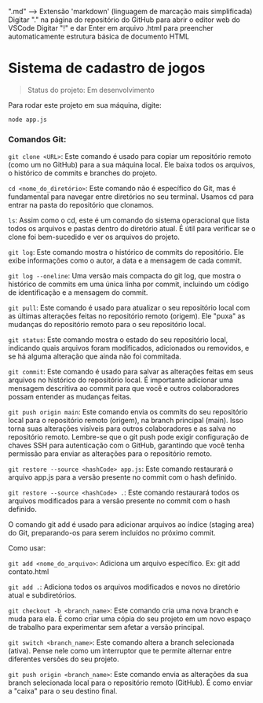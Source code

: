 ".md" --> Extensão 'markdown' (linguagem de marcação mais simplificada)
Digitar "." na página do repositório do GitHub para abrir o editor web do VSCode
Digitar "!" e dar Enter em arquivo .html para preencher automaticamente estrutura básica de documento HTML

<h1>Sistema de cadastro de jogos</h1>

> Status do projeto: Em desenvolvimento

Para rodar este projeto em sua máquina, digite:

```
node app.js
```

<h3>Comandos Git:</h3>

```git clone <URL>```: Este comando é usado para copiar um repositório remoto (como um no GitHub) para a sua máquina local. Ele baixa todos os arquivos, o histórico de commits e branches do projeto.

```cd <nome_do_diretório>```: Este comando não é específico do Git, mas é fundamental para navegar entre diretórios no seu terminal. Usamos cd para entrar na pasta do repositório que clonamos.

```ls```: Assim como o cd, este é um comando do sistema operacional que lista todos os arquivos e pastas dentro do diretório atual. É útil para verificar se o clone foi bem-sucedido e ver os arquivos do projeto.

```git log```: Este comando mostra o histórico de commits do repositório. Ele exibe informações como o autor, a data e a mensagem de cada commit.

```git log --oneline```: Uma versão mais compacta do git log, que mostra o histórico de commits em uma única linha por commit, incluindo um código de identificação e a mensagem do commit.

```git pull```: Este comando é usado para atualizar o seu repositório local com as últimas alterações feitas no repositório remoto (origem). Ele "puxa" as mudanças do repositório remoto para o seu repositório local.

```git status```: Este comando mostra o estado do seu repositório local, indicando quais arquivos foram modificados, adicionados ou removidos, e se há alguma alteração que ainda não foi commitada.

```git commit```: Este comando é usado para salvar as alterações feitas em seus arquivos no histórico do repositório local. É importante adicionar uma mensagem descritiva ao commit para que você e outros colaboradores possam entender as mudanças feitas.

```git push origin main```: Este comando envia os commits do seu repositório local para o repositório remoto (origem), na branch principal (main). Isso torna suas alterações visíveis para outros colaboradores e as salva no repositório remoto.
Lembre-se que o git push pode exigir configuração de chaves SSH para autenticação com o GitHub, garantindo que você tenha permissão para enviar as alterações para o repositório remoto.

```git restore --source <hashCode> app.js```: Este comando restaurará o arquivo app.js para a versão presente no commit com o hash definido.

```git restore --source <hashCode> .```: Este comando restaurará todos os arquivos modificados para a versão presente no commit com o hash definido.

O comando git add é usado para adicionar arquivos ao índice (staging area) do Git, preparando-os para serem incluídos no próximo commit.

Como usar:

```git add <nome_do_arquivo>```: Adiciona um arquivo específico. Ex: git add contato.html

```git add .```: Adiciona todos os arquivos modificados e novos no diretório atual e subdiretórios.

```git checkout -b <branch_name>```: Este comando cria uma nova branch e muda para ela. É como criar uma cópia do seu projeto em um novo espaço de trabalho para experimentar sem afetar a versão principal.

```git switch <branch_name>```: Este comando altera a branch selecionada (ativa). Pense nele como um interruptor que te permite alternar entre diferentes versões do seu projeto.

```git push origin <branch_name>```: Este comando envia as alterações da sua branch selecionada local para o repositório remoto (GitHub). É como enviar a "caixa" para o seu destino final.

